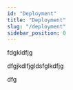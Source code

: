 ```yaml
---
id: "Deployment"
title: "Deployment"
slug: "/deployment"
sidebar_position: 0
---
```

fdgkldfjg

dfgjkdlfjgldsfglkdfjg

dfg